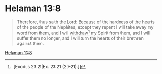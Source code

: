 # Helaman 13:8

> Therefore, thus saith the Lord: Because of the hardness of the hearts of the people of the Nephites, except they repent I will take away my word from them, and I will <u>withdraw</u>[^a] my Spirit from them, and I will suffer them no longer, and I will turn the hearts of their brethren against them.

[Helaman 13:8](https://www.churchofjesuschrist.org/study/scriptures/bofm/hel/13?lang=eng&id=p8#p8)


[^a]: [[Exodus 23.21|Ex. 23:21 (20-21).]]
